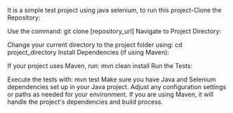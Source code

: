 It is a simple test project using java selenium, to run this project-Clone the Repository:

Use the command: git clone [repository_url]
Navigate to Project Directory:

Change your current directory to the project folder using: cd project_directory
Install Dependencies (if using Maven):

If your project uses Maven, run: mvn clean install
Run the Tests:

Execute the tests with: mvn test
Make sure you have Java and Selenium dependencies set up in your Java project. Adjust any configuration settings or paths as needed for your environment. If you are using Maven, it will handle the project's dependencies and build process.
